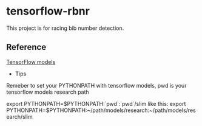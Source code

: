 # tensorflow-rbnr
This project is for racing bib number detection.

## Reference

[TensorFlow models](https://github.com/tensorflow/models/tree/master/research/object_detection)

* Tips

Remeber to set your PYTHONPATH with tensorflow models, pwd is your tensorflow models research path

<p>
export PYTHONPATH=$PYTHONPATH:`pwd`:`pwd`/slim
like this:
export PYTHONPATH=$PYTHONPATH:~/path/models/research:~/path/models/research/slim
</p>
